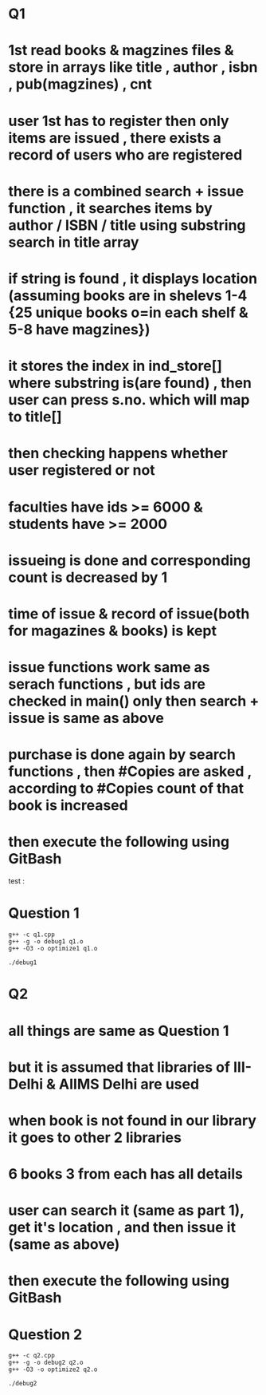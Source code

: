 # Q1
# 1st read books & magzines files & store in arrays like title , author , isbn , pub(magzines) , cnt
# user 1st has to register then only items are issued , there exists a record of users who are registered
# there is a combined search + issue function , it searches items by author / ISBN / title using substring search in title array
# if string is found , it displays location (assuming books are in shelevs 1-4 {25 unique books o=in each shelf & 5-8 have magzines})
# it stores the index in ind_store[] where substring is(are found) , then user can press s.no. which will map to title[]
# then checking happens whether user registered or not 
# faculties have ids >= 6000 & students have >= 2000
# issueing is done and corresponding count is decreased by 1
# time of issue & record of issue(both for magazines & books) is kept
# issue functions work same as serach functions , but ids are checked in main() only then search + issue is same as above
# purchase is done again by search functions , then #Copies are asked , according to #Copies count of that book is increased
# then execute the following using GitBash

test : 
# Question 1
	g++ -c q1.cpp
	g++ -g -o debug1 q1.o
	g++ -O3 -o optimize1 q1.o

	./debug1

# Q2
# all things are same as Question 1 
# but it is assumed that libraries of III-Delhi & AIIMS Delhi are used 
# when book is not found in our library it goes to other 2 libraries
# 6 books 3 from each has all details
# user can search it (same as part 1), get it's location , and then issue it (same as above)
# then execute the following using GitBash

# Question 2
	g++ -c q2.cpp
	g++ -g -o debug2 q2.o
	g++ -O3 -o optimize2 q2.o

	./debug2
